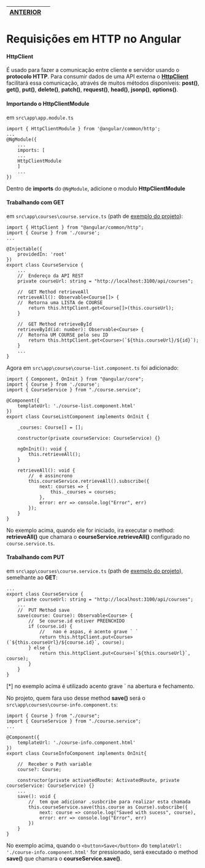 | [ANTERIOR](02%20Segregando%20responsabilidades.md) |      |
| -------------------------------------------------- | ---- |

# Requisições em HTTP no Angular



#### HttpClient

É usado para fazer a comunicação entre cliente e servidor usando o **protocolo HTTP**. Para consumir dados de uma API externa o **[HttpClient](https://angular.io/guide/http#setup-for-server-communication)** facilitará essa comunicação, através de muitos métodos disponíveis: **post()**, **get()**, **put()**, **delete()**, **patch()**, **request()**, **head()**, **jsonp()**, **options()**.



#### Importando o HttpClientModule

em `src\app\app.module.ts`

```
import { HttpClientModule } from '@angular/common/http';
...
@NgModule({
	...
	imports: [
	...
	HttpClientModule
	]
	...
})
```

Dentro de **imports** do `@NgModule`, adicione o modulo **HttpClientModule**



#### Trabalhando com GET

em `src\app\courses\course.service.ts` (path de [exemplo do projeto](https://github.com/DavidRufino/Projeto-Simples-Com-Angular)):

```
import { HttpClient } from "@angular/common/http";
import { Course } from './course';
...

@Injectable({
    providedIn: 'root'
})
export class CourseService {
	...
	//	Endereço da API REST
	private courseUrl: string = "http://localhost:3100/api/courses";
	
	//  GET Method retrieveAll
    retrieveAll(): Observable<Course[]> {
    //	Retorna uma LISTA de COURSE
        return this.httpClient.get<Course[]>(this.courseUrl);
    }

    //  GET Method retrieveById
    retrieveById(id: number): Observable<Course> {
    //	Retorna UM COURSE pelo seu ID
        return this.httpClient.get<Course>(`${this.courseUrl}/${id}`);
    }
    ...
}
```



Agora em `src\app\course\course-list.component.ts` foi adicionado:

```
import { Component, OnInit } from "@angular/core";
import { Course } from './course';
import { CourseService } from "./course.service";

@Component({
    templateUrl: './course-list.component.html'
})
export class CourseListComponent implements OnInit {
	
	_courses: Course[] = [];
	
	constructor(private courseService: CourseService) {}
	
	ngOnInit(): void {
        this.retrieveAll();
    }
    
    retrieveAll(): void {
        //  é assincrono
        this.courseService.retrieveAll().subscribe({
            next: courses => {
                this._courses = courses;
            },
            error: err => console.log("Error", err)
        });
    }
}
```

No exemplo acima, quando ele for iniciado, ira executar o method: **retrieveAll()** que chamara o **courseService.retrieveAll()** configurado no  `course.service.ts`.



#### Trabalhando com PUT

em `src\app\courses\course.service.ts` (path de [exemplo do projeto](https://github.com/DavidRufino/Projeto-Simples-Com-Angular)), semelhante ao **GET**:

```
...
export class CourseService {
	private courseUrl: string = "http://localhost:3100/api/courses";
	...
	//  PUT Method save
    save(course: Course): Observable<Course> {
        //  Se course.id estiver PREENCHIDO
        if (course.id) {
            //   nao é aspas, é acento grave ` `
            return this.httpClient.put<Course>(`${this.courseUrl}/${course.id}`, course);
        } else { 
            return this.httpClient.put<Course>(`${this.courseUrl}`, course);
        }
    }
}
```

[*] no exemplo acima é utilizado acento grave ` na abertura e fechamento.



No projeto, quem fara uso desse method **save()** será o `src\app\courses\course-info.component.ts`:

```
import { Course } from "./course";
import { CourseService } from "./course.service";
...

@Component({
    templateUrl: './course-info.component.html'
})
export class CourseInfoComponent implements OnInit{
    
    //  Receber o Path variable
    course?: Course;
    
    constructor(private activatedRoute: ActivatedRoute, private courseService: CourseService) {}
	...
    save(): void {
        //  tem que adicionar .susbcribe para realizar esta chamada
        this.courseService.save(this.course as Course).subscribe({
            next: course => console.log("Saved with sucess", course),
            error: err => console.log("Error", err)
        })
    }
}
```

No exemplo acima, quando o `<button>Save</button>`  do `templateUrl: './course-info.component.html'` for  pressionado, será executado o method **save()** que chamara o **courseService.save()**.
